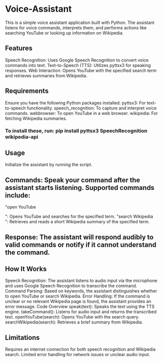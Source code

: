 # Voice-Assistant
This is a simple voice assistant application built with Python. The assistant listens for voice commands, interprets them, and performs actions like searching YouTube or looking up information on Wikipedia.

## Features
Speech Recognition: Uses Google Speech Recognition to convert voice commands into text.
Text-to-Speech (TTS): Utilizes pyttsx3 for speaking responses.
Web Interaction: Opens YouTube with the specified search term and retrieves summaries from Wikipedia.

## Requirements
Ensure you have the following Python packages installed:
pyttsx3: For text-to-speech functionality.
speech_recognition: To capture and interpret voice commands.
webbrowser: To open YouTube in a web browser.
wikipedia: For fetching Wikipedia summaries.

### To install these, run: pip install pyttsx3 SpeechRecognition wikipedia-api

## Usage
Initialize the assistant by running the script.

## Commands: Speak your command after the assistant starts listening. Supported commands include:
"open YouTube <search term>": Opens YouTube and searches for the specified term.
"search Wikipedia <search term>": Retrieves and reads a short Wikipedia summary of the specified term.

## Response: The assistant will respond audibly to valid commands or notify if it cannot understand the command.

## How It Works
Speech Recognition: The assistant listens to audio input via the microphone and uses Google Speech Recognition to transcribe the command.
Command Parsing: Based on keywords, the assistant distinguishes whether to open YouTube or search Wikipedia.
Error Handling: If the command is unclear or no relevant Wikipedia page is found, the assistant provides an error message.
Code Overview
speak(text): Speaks the text using the TTS engine.
takeCommand(): Listens for audio input and returns the transcribed text.
openYouTube(search): Opens YouTube with the search query.
searchWikipedia(search): Retrieves a brief summary from Wikipedia.

## Limitations
Requires an internet connection for both speech recognition and Wikipedia search.
Limited error handling for network issues or unclear audio input.
